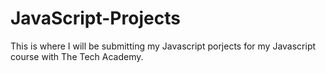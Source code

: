 # JavaScript-Projects

This is where I will be submitting my Javascript porjects for my Javascript course with The Tech Academy.
